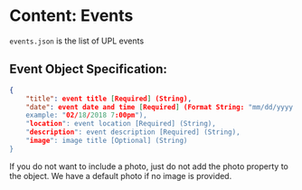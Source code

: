 # Content: Events

`events.json` is the list of UPL events

## Event Object Specification:

```json
{
    "title": event title [Required] (String),
    "date": event date and time [Required] (Format String: "mm/dd/yyyy H:MM p;
    example: "02/18/2018 7:00pm"),
    "location": event location [Required] (String),
    "description": event description [Required] (String),
    "image": image title [Optional] (String)
}
```

If you do not want to include a photo, just do not add the photo property to
the object. We have a default photo if no image is provided.
